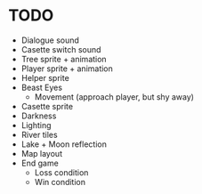 # TODO

- Dialogue sound
- Casette switch sound
- Tree sprite + animation
- Player sprite + animation
- Helper sprite
- Beast Eyes
  - Movement (approach player, but shy away)
- Casette sprite
- Darkness
- Lighting
- River tiles
- Lake + Moon reflection
- Map layout
- End game
  - Loss condition
  - Win condition
